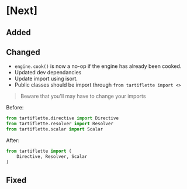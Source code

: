 # [Next]

## Added

## Changed

- `engine.cook()` is now a no-op if the engine has already been cooked.
- Updated dev dependancies
- Update import using isort.
- Public classes should be import through `from tartiflette import <>`

> Beware that you'll may have to change your imports

Before:
```python
from tartiflette.directive import Directive
from tartiflette.resolver import Resolver
from tartiflette.scalar import Scalar
```

After:
```python
from tartiflette import (
    Directive, Resolver, Scalar
)
```

## Fixed
